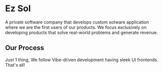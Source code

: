 
# Ez Sol
A private software company that develops custom sotware application where we are the first users of our products. We focus exclusively on developing products that solve real-world problems and generate revenue.

## Our Process
Just 1 thing, We follow Vibe-driven development having sleek UI frontends. That's all!
<!--

**Here are some ideas to get you started:**

🙋‍♀️ A short introduction - what is your organization all about?
🌈 Contribution guidelines - how can the community get involved?
👩‍💻 Useful resources - where can the community find your docs? Is there anything else the community should know?
🍿 Fun facts - what does your team eat for breakfast?
🧙 Remember, you can do mighty things with the power of [Markdown](https://docs.github.com/github/writing-on-github/getting-started-with-writing-and-formatting-on-github/basic-writing-and-formatting-syntax)
-->
